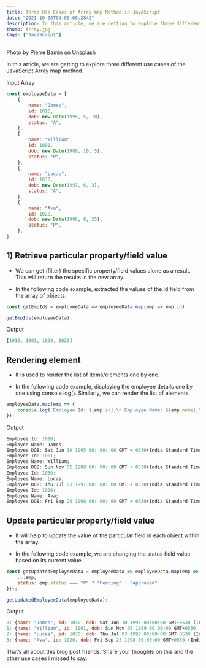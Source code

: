 ```yaml
---
title: Three Use Cases of Array map Method in JavaScript
date: "2021-10-06T04:00:00.284Z"
description: In this article, we are getting to explore three different use cases of the JavaScript Array map method...
thumb: Array.jpg
tags: ["JavaScript"]
---
```


<div class="photo-details">Photo by <a href="https://unsplash.com/@bamin?utm_source=unsplash&utm_medium=referral&utm_content=creditCopyText">Pierre Bamin</a> on <a href="https://unsplash.com/s/photos/array?utm_source=unsplash&utm_medium=referral&utm_content=creditCopyText">Unsplash</a></div>

In this article, we are getting to explore three different use cases of the JavaScript Array map method.

Input Array

```js
const employeeData = [
    {
        name: "James",
        id: 1010,
        dob: new Date(1995, 5, 10),
        status: "A",
    },
    {
        name: "William",
        id: 1001,
        dob: new Date(1989, 10, 5),
        status: "P",
    },
    {
        name: "Lucas",
        id: 1030,
        dob: new Date(1997, 6, 3),
        status: "A",
    },
    {
        name: "Ava",
        id: 1020,
        dob: new Date(1998, 8, 25),
        status: "P",
    },
]
```

## 1) Retrieve particular property/field value

* We can get (filter) the specific property/field values alone as a result. This will return the results in the new array.

* In the following code example, extracted the values of the id field from the array of objects.

```js
const getEmpIds = employeeData => employeeData.map(emp => emp.id);

getEmpIds(employeeData);
```

Output
```js
[1010, 1001, 1030, 1020]
```

## Rendering element

* It is used to render the list of items/elements one by one.

* In the following code example, displaying the employee details one by one using console.log(). Similarly, we can render the list of elements.

```js
employeeData.map(emp => {
    console.log(`Employee Id: ${emp.id};\n Employee Name: ${emp.name};\n Employee DOB: ${emp.dob}`);
});
```

Output
```js
Employee Id: 1010;
Employee Name: James;
Employee DOB: Sat Jun 10 1995 00: 00: 00 GMT + 0530(India Standard Time)
Employee Id: 1001;
Employee Name: William;
Employee DOB: Sun Nov 05 1989 00: 00: 00 GMT + 0530(India Standard Time)
Employee Id: 1030;
Employee Name: Lucas;
Employee DOB: Thu Jul 03 1997 00: 00: 00 GMT + 0530(India Standard Time)
Employee Id: 1020;
Employee Name: Ava;
Employee DOB: Fri Sep 25 1998 00: 00: 00 GMT + 0530(India Standard Time)
```

## Update particular property/field value

* It will help to update the value of the particular field in each object within the array.

* In the following code example, we are changing the status field value based on its current value.

```js
const getUpdatedEmployeeData = employeeData => employeeData.map(emp => ({
    ...emp,
    status: emp.status === "P" ? "Pending" : "Approved"
}));

getUpdatedEmployeeData(employeeData);
```

Output
```js
0: {name: "James", id: 1010, dob: Sat Jun 10 1995 00:00:00 GMT+0530 (India Standard Time), status: "Approved"}
1: {name: "William", id: 1001, dob: Sun Nov 05 1989 00:00:00 GMT+0530 (India Standard Time), status: "Pending"}
2: {name: "Lucas", id: 1030, dob: Thu Jul 03 1997 00:00:00 GMT+0530 (India Standard Time), status: "Approved"}
3: {name: "Ava", id: 1020, dob: Fri Sep 25 1998 00:00:00 GMT+0530 (India Standard Time), status: "Pending"}
```

That’s all about this blog post friends. Share your thoughts on this and the other use cases i missed to say.